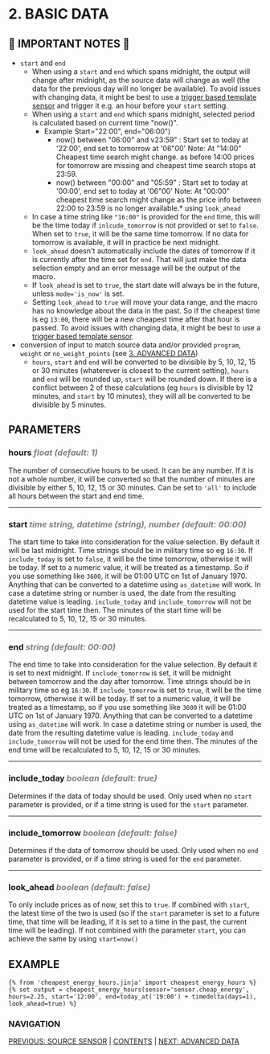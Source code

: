 # 2. BASIC DATA

## 🚨 IMPORTANT NOTES 🚨

* `start` and `end`
  * When using a `start` and `end` which spans midnight, the output will change after midnight, as the source data will change as well (the data for the previous day will no longer be available). To avoid issues with changing data, it might be best to use a [trigger based template sensor](https://www.home-assistant.io/integrations/template/#trigger-based-template-binary-sensors-buttons-images-numbers-selects-and-sensors) and trigger it e.g. an hour before your `start` setting.
  * When using a `start` and `end` which spans midnight, selected period is calculated based on current time "now()".	
    + Example Start="22:00", end="06:00")
    	- now() between "06:00" and v23:59" : Start set to today at '22:00', end set to tomorrow at '06"00'
	  Note: At "14:00" Cheapest time search might change. as before 14:00 prices for tomorrow are missing and cheapest time search stops at 23:59.
    	- now() between "00:00" and "05:59" : Start set to today at '00:00', end set to today at '06"00'
	  Note: At "00:00" cheapest time search might change as the price info between 22:00 to 23:59 is no longer available.* using `look_ahead`
  * In case a time string like `"16:00"` is provided for the `end` time, this will be the time today if `inlcude_tomorrow` is not provided or set to `false`. When set to `true`, it will be the same time tomorrow. If no data for tomorrow is available, it will in practice be next midnight.
  * `look_ahead` doesn't automatically include the dates of tomorrow if it is currently after the time set for `end`. That will just make the data selection empty and an error message will be the output of the macro.
  * If `look_ahead` is set to `true`, the start date will always be in the future, unless `mode='is_now'` is set.
  * Setting `look_ahead` to `true` will move your data range, and the macro has no knowledge about the data in the past. So if the cheapest time is eg `13:00`, there will be a new cheapest time after that hour is passed. To avoid issues with changing data, it might be best to use a [trigger based template sensor](https://www.home-assistant.io/integrations/template/#trigger-based-template-binary-sensors-buttons-images-numbers-selects-and-sensors).
* conversion of input to match source data and/or provided `program`, `weight` or `no_weight_points` (see [3. ADVANCED DATA](./3-advanced_data.md))
  * `hours`, `start` and `end` will be converted to be divisible by 5, 10, 12, 15 or 30 minutes (whaterever is closest to the current setting), `hours` and `end` will be rounded up, `start` will be rounded down. If there is a conflict between 2 of these calculations (eg `hours` is divisible by 12 minutes, and `start` by 10 minutes), they will all be converted to be divisible by 5 minutes.

## PARAMETERS

### **hours** <span style="color:grey">_float (default: 1)_</span>
The number of consecutive hours to be used. It can be any number. If it is not a whole number, it will be converted so that the number of minutes are divisible by either 5, 10, 12, 15 or 30 minutes. Can be set to `'all'` to include all hours between the start and end time.
***
### **start** <span style="color:grey">_time string, datetime (string), number (default: 00:00)_</span>
The start time to take into consideration for the value selection. By default it will be last midnight.
Time strings should be in military time so eg `16:30`. If `include_today` is set to `false`, it will be the time tomorrow, otherwise it will be today. If set to a numeric value, it will be treated as a timestamp. So if you use something like `3600`, it will be 01:00 UTC on 1st of January 1970. Anything that can be converted to a datetime using `as_datetime` will work. In case a datetime string or number is used, the date from the resulting datetime value is leading. `include_today` and `include_tomorrow` will not be used for the start time then. The minutes of the start time will be recalculated to 5, 10, 12, 15 or 30 minutes.
***
### **end** <span style="color:grey">_string (default: 00:00)_</span>
The end time to take into consideration for the value selection. By default it is set to next midnight. If `include_tomorrow` is set, it will be midnight between tomorrow and the day after tomorrow.
Time strings should be in military time so eg `16:30`. If `include_tomorrow` is set to `true`, it will be the time tomorrow, otherwise it will be today. If set to a numeric value, it will be treated as a timestamp, so if you use something like `3600` it will be 01:00 UTC on 1st of January 1970. Anything that can be converted to a datetime using `as_datetime` will work. In case a datetime string or number is used, the date from the resulting datetime value is leading. `include_today` and `include_tomorrow` will not be used for the end time then. The minutes of the end time will be recalculated to 5, 10, 12, 15 or 30 minutes.
***
### **include_today** <span style="color:grey">_boolean (default: true)_</span>
Determines if the data of today should be used. Only used when no `start` parameter is provided, or if a time string is used for the `start` parameter.
***
### **include_tomorrow** <span style="color:grey">_boolean (default: false)_</span>
Determines if the data of tomorrow should be used. Only used when no `end` parameter is provided, or if a time string is used for the `end` parameter.
***
### **look_ahead** <span style="color:grey">_boolean (default: false)_</span>
To only include prices as of now, set this to `true`. If combined with `start`, the latest time of the two is used (so if the `start` parameter is set to a future time, that time will be leading, if it is set to a time in the past, the current time will be leading). If not combined with the parameter `start`, you can achieve the same by using `start=now()`

## EXAMPLE

```jinja
{% from 'cheapest_energy_hours.jinja' import cheapest_energy_hours %}
{% set output = cheapest_energy_hours(sensor='sensor.cheap_energy', hours=2.25, start='12:00', end=today_at('19:00') + timedelta(days=1), look_ahead=true) %}
```

### NAVIGATION
[PREVIOUS: SOURCE SENSOR](./1-source_sensor.md) | [CONTENTS](0-how-to.md) | [NEXT: ADVANCED DATA](./3-advanced_data.md)
